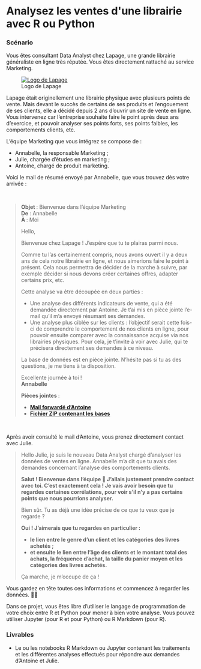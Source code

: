 <h1>Analysez les ventes d'une librairie avec R ou Python</h1>
<h3>Scénario</h3>
<p>Vous êtes consultant Data Analyst chez Lapage, une grande librairie généraliste en ligne très réputée. Vous êtes directement rattaché au service Marketing.</p>
<figure><a href="https://user.oc-static.com/upload/2020/11/23/16061367402655_Capture%20d%E2%80%99e%CC%81cran%202020-11-23%20a%CC%80%2014.05.04.png" class="oc-imageLink oc-imageLink--disabled"><img src="https://user.oc-static.com/upload/2020/11/23/16061367402655_Capture%20d%E2%80%99e%CC%81cran%202020-11-23%20a%CC%80%2014.05.04.png" alt="Logo de Lapage"></a>
<figcaption>Logo de Lapage</figcaption>
</figure>
<p>Lapage était originellement une librairie physique avec plusieurs points de vente. Mais devant le succès de certains de ses produits et l’engouement de ses clients, elle a décidé depuis 2 ans d’ouvrir un site de vente en ligne. Vous intervenez car l’entreprise souhaite faire le point après deux ans d’exercice, et pouvoir analyser ses points forts, ses points faibles, les comportements clients, etc.</p>
<p>L’équipe Marketing que vous intégrez se compose de&nbsp;:&nbsp;</p>
<ul>
<li>Annabelle, la responsable Marketing ;</li>
<li>Julie, chargée d’études en marketing ;</li>
<li>Antoine, chargé de produit marketing.</li>
</ul>
<p>Voici le mail de résumé envoyé par Annabelle, que vous trouvez dès votre arrivée&nbsp;:</p>
<p>&nbsp;</p>
<blockquote>
<p><strong>Objet&nbsp;</strong>: Bienvenue dans l’équipe Marketing<strong><br>De</strong>&nbsp;: Annabelle<br><strong>À&nbsp;</strong>: Moi</p>
<p>Hello,</p>
<p>Bienvenue chez Lapage ! J’espère que tu te plairas parmi nous.</p>
<p>Comme tu l’as certainement compris, nous avons ouvert il y a deux ans de cela notre librairie en ligne, et nous aimerions faire le point à présent. Cela nous permettra de décider de la marche à suivre, par exemple décider si nous devons créer certaines offres, adapter certains prix, etc.</p>
<p>Cette analyse va être découpée en deux parties&nbsp;:</p>
<ul>
<li>Une analyse des différents indicateurs de vente, qui a été demandée directement par Antoine. Je t’ai mis en pièce jointe l’e-mail qu’il m’a envoyé résumant ses demandes.</li>
<li>Une analyse plus ciblée sur les clients&nbsp;: l’objectif serait cette fois-ci de comprendre le comportement de nos clients en ligne, pour pouvoir ensuite comparer avec la connaissance acquise via nos librairies physiques. Pour cela, je t’invite à voir avec Julie, qui te précisera directement ses demandes à ce niveau.</li>
</ul>
<p>La base de données est en pièce jointe. N’hésite pas si tu as des questions, je me tiens à ta disposition.</p>
<p>Excellente journée à toi&nbsp;!<br><strong>Annabelle</strong></p>
<p><strong>Pièces jointes&nbsp;</strong>:</p>
<ul>
<li><strong><a href="https://s3.eu-west-1.amazonaws.com/course.oc-static.com/projects/DAN_V2_P6/Mail_Antoine_P3.pdf">Mail forwardé d’Antoine</a></strong></li>
<li><strong><a href="https://s3-eu-west-1.amazonaws.com/static.oc-static.com/prod/courses/files/parcours-data-analyst/DAN-P6-donnees.zip">Fichier ZIP contenant les bases</a></strong></li>
</ul>
</blockquote>
<p>&nbsp;</p>
<p>Après avoir consulté le mail d’Antoine, vous prenez directement contact avec Julie.</p>
<blockquote>
<p>Hello Julie, je suis le nouveau Data Analyst chargé d’analyser les données de ventes en ligne. Annabelle m’a dit que tu avais des demandes concernant l’analyse des comportements clients.</p>
<p><strong>Salut&nbsp;! Bienvenue dans l’équipe </strong><strong>🙂</strong><strong>&nbsp;J’allais justement prendre contact avec toi. C’est exactement cela&nbsp;! Je vais avoir besoin que tu regardes certaines corrélations, pour voir s’il n’y a pas certains points que nous pourrions analyser.</strong></p>
<p>Bien sûr. Tu as déjà une idée précise de ce que tu veux que je regarde&nbsp;?</p>
<p><strong>Oui&nbsp;! J’aimerais que tu regardes en particulier&nbsp;:&nbsp;</strong></p>
<ul>
<li><strong>le lien entre le genre d’un client et les catégories des livres achetés ;</strong></li>
<li><strong>et ensuite le lien entre l’âge des clients et le montant total des achats, la fréquence d’achat, la taille du panier moyen et les catégories des livres achetés.</strong></li>
</ul>
<p>Ça marche, je m’occupe de ça&nbsp;!</p>
</blockquote>
<p>Vous gardez en tête toutes ces informations et commencez à regarder les données. 🕵️‍♂️</p>
<aside data-claire-semantic="information">
<p>Dans ce projet, vous êtes libre d’utiliser le langage de programmation de votre choix entre R et Python pour mener à bien votre analyse. Vous pouvez utiliser Jupyter (pour R et pour Python) ou R Markdown (pour R).&nbsp;</p>
</aside>
<h3>Livrables</h3>
<ul>
<li>Le ou les notebooks R Markdown ou Jupyter contenant les traitements et les différentes analyses effectués pour répondre aux demandes d’Antoine et Julie.</li>
</ul>

